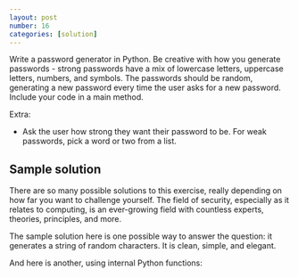 ```yaml
---
layout: post
number: 16
categories: [solution]
---
```


Write a password generator in Python. Be creative with how you generate passwords - strong passwords have a mix of lowercase letters, uppercase letters, numbers, and symbols. The passwords should be random, generating a new password every time the user asks for a new password. Include your code in a main method. 

Extra:
 
 * Ask the user how strong they want their password to be. For weak passwords, pick a word or two from a list.

## Sample solution

There are so many possible solutions to this exercise, really depending on how far you want to challenge yourself. The field of security, especially as it relates to computing, is an ever-growing field with countless experts, theories, principles, and more. 

The sample solution here is one possible way to answer the question: it generates a string of random characters. It is clean, simple, and elegant. 

<script src="https://gist.github.com/prgrm/a85d2da1a1be791bfdd6.js"></script>

And here is another, using internal Python functions:

<script src="https://gist.github.com/anonymous/4a752288b785312ca840.js"></script>